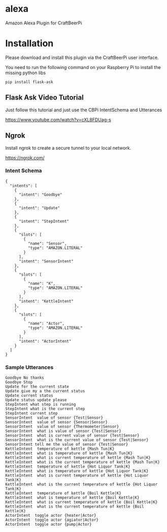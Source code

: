 # alexa
Amazon Alexa Plugin for CraftBeerPi

# Installation

Please download and install this plugin via the CraftBeerPi user interface.

You need to run the following command on your Raspberry Pi to install the missing python libs

<code>pip install flask-ask</code>

## Flask Ask Video Tutorial

Just follow this tutorial and just use the CBPi IntentSchema and Utterances

https://www.youtube.com/watch?v=cXL8FDUag-s

## Ngrok

Install ngrok to create a secure tunnel to your local network.

https://ngrok.com/

### Intent Schema

```
{
  "intents": [
    {
      "intent": "Goodbye"
    },
    {
      "intent": "Update"
    },
    {
      "intent": "StepIntent"
    },
    {
      "slots": [
        {
          "name": "Sensor",
          "type": "AMAZON.LITERAL"
        }
      ],
      "intent": "SensorIntent"
    },
    {
      "slots": [
        {
          "name": "K",
          "type": "AMAZON.LITERAL"
        }
      ],
      "intent": "KettleIntent"
    },
    {
      "slots": [
        {
          "name": "Actor",
          "type": "AMAZON.LITERAL"
        }
      ],
      "intent": "ActorIntent"
    }
  ]
}
```

### Sample Utterances

```
Goodbye No thanks
Goodbye Stop
Update for the current state
Update give my a the current status
Update current status
Update status update please
StepIntent what step is running
StepIntent what is the current step
StepIntent current step
SensorIntent  value of sensor {Test|Sensor}
SensorIntent  value of sensor {Sensor|Sensor}
SensorIntent  value of sensor {Thermometer|Sensor}
SensorIntent  what is value of sensor {Test|Sensor}
SensorIntent  what is current value of sensor {Test|Sensor}
SensorIntent  what is the current value of sensor {Test|Sensor}
SensorIntent tell me the value of sensor {Test|Sensor}
KettleIntent  temperature of kettle {Mash Tun|K}
KettleIntent  what is temperature of kettle {Mash Tun|K}
KettleIntent  what is current temperature of kettle {Mash Tun|K}
KettleIntent  what is the current temperature of kettle {Mash Tun|K}
KettleIntent  temperature of kettle {Hot Liquor Tank|K}
KettleIntent  what is temperature of kettle {Hot Liquor Tank|K}
KettleIntent  what is current temperature of kettle {Hot Liquor Tank|K}
KettleIntent  what is the current temperature of kettle {Hot Liquor Tank|K}
KettleIntent  temperature of kettle {Boil Kettle|K}
KettleIntent  what is temperature of kettle {Boil Kettle|K}
KettleIntent  what is current temperature of kettle {Boil Kettle|K}
KettleIntent  what is the current temperature of kettle {Boil Kettle|K}
ActorIntent  toggle actor {heater|Actor}
ActorIntent  toggle actor {agiator|Actor}
ActorIntent  toggle actor {pump|Actor}
```
